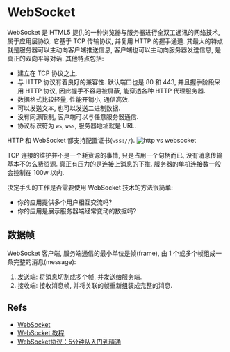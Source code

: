 # WebSocket

WebSocket 是 HTML5 提供的一种浏览器与服务器进行全双工通讯的网络技术, 属于应用层协议. 它基于 TCP 传输协议, 并复用 HTTP 的握手通道. 其最大的特点就是服务器可以主动向客户端推送信息, 客户端也可以主动向服务器发送信息, 是真正的双向平等对话.
其他特点包括:
* 建立在 TCP 协议之上.
* 与 HTTP 协议有着良好的兼容性. 默认端口也是 80 和 443, 并且握手阶段采用 HTTP 协议, 因此握手不容易被屏蔽, 能穿透各种 HTTP 代理服务器.
* 数据格式比较轻量, 性能开销小, 通信高效.
* 可以发送文本, 也可以发送二进制数据.
* 没有同源限制, 客户端可以与任意服务器通信.
* 协议标识符为 `ws`, `wss`, 服务器地址就是 URL.

HTTP 和 WebSocket 都支持配置证书(`wss://`).
![http vs websocket](http://www.ruanyifeng.com/blogimg/asset/2017/bg2017051503.jpg)

TCP 连接的维护并不是一个耗资源的事情, 只是占用一个句柄而已, 没有消息传输基本不怎么费资源. 真正有压力的是连接上消息的下推.
服务器的单机连接数一般会控制在 100w 以内.

决定手头的工作是否需要使用 WebSocket 技术的方法很简单:
* 你的应用提供多个用户相互交流吗?
* 你的应用是展示服务器端经常变动的数据吗?

## 数据帧
WebSocket 客户端, 服务端通信的最小单位是帧(frame), 由 1 个或多个帧组成一条完整的消息(message):
1. 发送端: 将消息切割成多个帧, 并发送给服务端.
2. 接收端: 接收消息帧, 并将关联的帧重新组装成完整的消息.



## Refs
* [WebSocket](https://zh.wikipedia.org/wiki/WebSocket)
* [WebSocket 教程](http://www.ruanyifeng.com/blog/2017/05/websocket.html)
* [WebSocket协议：5分钟从入门到精通](https://www.cnblogs.com/chyingp/p/websocket-deep-in.html)